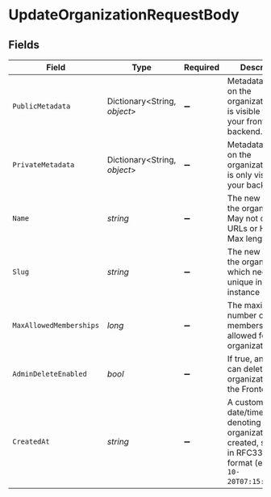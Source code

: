 # UpdateOrganizationRequestBody


## Fields

| Field                                                                                                                           | Type                                                                                                                            | Required                                                                                                                        | Description                                                                                                                     | Example                                                                                                                         |
| ------------------------------------------------------------------------------------------------------------------------------- | ------------------------------------------------------------------------------------------------------------------------------- | ------------------------------------------------------------------------------------------------------------------------------- | ------------------------------------------------------------------------------------------------------------------------------- | ------------------------------------------------------------------------------------------------------------------------------- |
| `PublicMetadata`                                                                                                                | Dictionary<String, *object*>                                                                                                    | :heavy_minus_sign:                                                                                                              | Metadata saved on the organization, that is visible to both your frontend and backend.                                          | {}                                                                                                                              |
| `PrivateMetadata`                                                                                                               | Dictionary<String, *object*>                                                                                                    | :heavy_minus_sign:                                                                                                              | Metadata saved on the organization that is only visible to your backend.                                                        | {}                                                                                                                              |
| `Name`                                                                                                                          | *string*                                                                                                                        | :heavy_minus_sign:                                                                                                              | The new name of the organization.<br/>May not contain URLs or HTML.<br/>Max length: 256                                         | New Organization Name                                                                                                           |
| `Slug`                                                                                                                          | *string*                                                                                                                        | :heavy_minus_sign:                                                                                                              | The new slug of the organization, which needs to be unique in the instance                                                      | new-org-slug                                                                                                                    |
| `MaxAllowedMemberships`                                                                                                         | *long*                                                                                                                          | :heavy_minus_sign:                                                                                                              | The maximum number of memberships allowed for this organization                                                                 | 100                                                                                                                             |
| `AdminDeleteEnabled`                                                                                                            | *bool*                                                                                                                          | :heavy_minus_sign:                                                                                                              | If true, an admin can delete this organization with the Frontend API.                                                           | true                                                                                                                            |
| `CreatedAt`                                                                                                                     | *string*                                                                                                                        | :heavy_minus_sign:                                                                                                              | A custom date/time denoting _when_ the organization was created, specified in RFC3339 format (e.g. `2012-10-20T07:15:20.902Z`). |                                                                                                                                 |